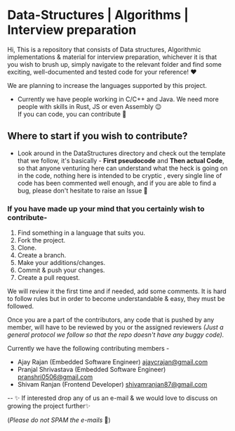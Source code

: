 # Data-Structures | Algorithms | Interview preparation

Hi,
This is a repository that consists of Data structures, Algorithmic implementations & material for interview preparation, whichever it is that you wish to brush up, simply navigate to the relevant folder and find some exciting, well-documented and tested code for your reference! :heart: 

We are planning to increase the languages supported by this project.

- Currently we have people working in C/C++ and Java. We need more people with skills in Rust, JS or even Assembly 😉  
If you can code, you can contribute 🙂

## Where to start if you wish to contribute? 
- Look around in the DataStructures directory and check out the template that we follow, it's basically - **First pseudocode** and **Then actual Code**, so that anyone venturing here can understand what the heck is going on in the code, nothing here is intended to be cryptic , every single line of code has been commented well enough, and if you are able to find a bug, please don't hesitate to raise an Issue 🌸

### If you have made up your mind that you certainly wish to contribute-

1. Find something in a language that suits you.
2. Fork the project.
3. Clone.
4. Create a branch.
5. Make your additions/changes.
6. Commit & push your changes.
7. Create a pull request.

We will review it the first time and if needed, add some comments. It is hard to follow rules but in order to become understandable & easy, they must be followed.

Once you are a part of the contributors, any code that is pushed by any member, will have to be reviewed by you or the assigned reviewers 
*(Just a general protocol we follow so that the repo doesn't have any buggy code).* 

Currently we have the following contributing members -
- Ajay Rajan (Embedded Software Engineer)                     ajaycrajan@gmail.com
- Pranjal Shrivastava (Embedded Software Engineer)            pranshri0506@gmail.com
- Shivam Ranjan (Frontend Developer)                          shivamranjan87@gmail.com






-- :sparkles: If interested drop any of us an e-mail & we would love to discuss on growing the project further:sparkles:

(*Please do not SPAM the e-mails* 🔪)
